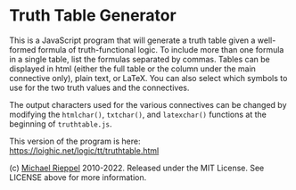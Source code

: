 Truth Table Generator
=====================

This is a JavaScript program that will generate a truth table given a well-formed formula of truth-functional logic. To include more than one formula in a single table, list the formulas separated by commas.  Tables can be displayed in html (either the full table or the column under the main connective only), plain text, or LaTeX. You can also select  which symbols to use for the two truth values and the connectives.

The output characters used for the various connectives can be changed by modifying the `htmlchar()`, `txtchar()`, and `latexchar()` functions at the beginning of `truthtable.js`.

This version of the program is here: https://loighic.net/logic/tt/truthtable.html

(c) [Michael Rieppel](https://github.com/mrieppel) 2010-2022. Released under the MIT License.  See LICENSE above for more information.
